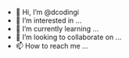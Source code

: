 - 👋 Hi, I’m @dcodingi
- 👀 I’m interested in ...
- 🌱 I’m currently learning ...
- 💞️ I’m looking to collaborate on ...
- 📫 How to reach me ...

<!---
dcodingi/dcodingi is a ✨ special ✨ repository because its `README.md` (this file) appears on your GitHub profile.
You can click the Preview link to take a look at your changes.
--->
